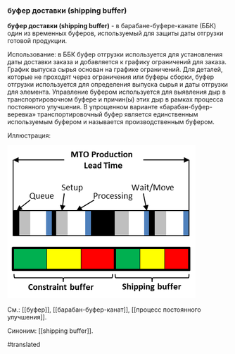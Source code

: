 ### буфер доставки (shipping buffer)

**буфер доставки (shipping buffer)** - в барабане-буфере-канате (ББК) один из временных буферов, используемый для защиты даты отгрузки готовой продукции.

Использование: в ББК буфер отгрузки используется для установления даты доставки заказа и добавляется к графику ограничений для заказа. График выпуска сырья основан на графике ограничений. Для деталей, которые не проходят через ограничения или буферы сборки, буфер отгрузки используется для определения выпуска сырья и даты отгрузки для элемента. Управление буфером используется для выявления дыр в транспортировочном буфере и причин(ы) этих дыр в рамках процесса постоянного улучшения. В упрощенном варианте «барабан-буфер-веревка» транспортировочный буфер является единственным используемым буфером и называется производственным буфером.

Иллюстрация:

![](images/image35.png)

См.: [[буфер]], [[барабан-буфер-канат]], [[процесс постоянного улучшения]].

Синоним: [[shipping buffer]].

#translated

